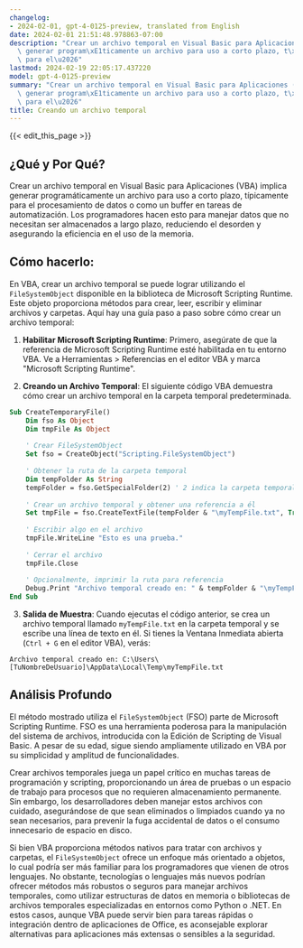 ```yaml
---
changelog:
- 2024-02-01, gpt-4-0125-preview, translated from English
date: 2024-02-01 21:51:48.978863-07:00
description: "Crear un archivo temporal en Visual Basic para Aplicaciones (VBA) implica\
  \ generar program\xE1ticamente un archivo para uso a corto plazo, t\xEDpicamente\
  \ para el\u2026"
lastmod: 2024-02-19 22:05:17.437220
model: gpt-4-0125-preview
summary: "Crear un archivo temporal en Visual Basic para Aplicaciones (VBA) implica\
  \ generar program\xE1ticamente un archivo para uso a corto plazo, t\xEDpicamente\
  \ para el\u2026"
title: Creando un archivo temporal
---
```


{{< edit_this_page >}}

## ¿Qué y Por Qué?

Crear un archivo temporal en Visual Basic para Aplicaciones (VBA) implica generar programáticamente un archivo para uso a corto plazo, típicamente para el procesamiento de datos o como un buffer en tareas de automatización. Los programadores hacen esto para manejar datos que no necesitan ser almacenados a largo plazo, reduciendo el desorden y asegurando la eficiencia en el uso de la memoria.

## Cómo hacerlo:

En VBA, crear un archivo temporal se puede lograr utilizando el `FileSystemObject` disponible en la biblioteca de Microsoft Scripting Runtime. Este objeto proporciona métodos para crear, leer, escribir y eliminar archivos y carpetas. Aquí hay una guía paso a paso sobre cómo crear un archivo temporal:

1. **Habilitar Microsoft Scripting Runtime**: Primero, asegúrate de que la referencia de Microsoft Scripting Runtime esté habilitada en tu entorno VBA. Ve a Herramientas > Referencias en el editor VBA y marca "Microsoft Scripting Runtime".

2. **Creando un Archivo Temporal**: El siguiente código VBA demuestra cómo crear un archivo temporal en la carpeta temporal predeterminada.

```vb
Sub CreateTemporaryFile()
    Dim fso As Object
    Dim tmpFile As Object
    
    ' Crear FileSystemObject
    Set fso = CreateObject("Scripting.FileSystemObject")
    
    ' Obtener la ruta de la carpeta temporal
    Dim tempFolder As String
    tempFolder = fso.GetSpecialFolder(2) ' 2 indica la carpeta temporal
    
    ' Crear un archivo temporal y obtener una referencia a él
    Set tmpFile = fso.CreateTextFile(tempFolder & "\myTempFile.txt", True)
    
    ' Escribir algo en el archivo
    tmpFile.WriteLine "Esto es una prueba."
    
    ' Cerrar el archivo
    tmpFile.Close
    
    ' Opcionalmente, imprimir la ruta para referencia
    Debug.Print "Archivo temporal creado en: " & tempFolder & "\myTempFile.txt"
End Sub
```

3. **Salida de Muestra**: Cuando ejecutas el código anterior, se crea un archivo temporal llamado `myTempFile.txt` en la carpeta temporal y se escribe una línea de texto en él. Si tienes la Ventana Inmediata abierta (`Ctrl + G` en el editor VBA), verás:
   
```
Archivo temporal creado en: C:\Users\[TuNombreDeUsuario]\AppData\Local\Temp\myTempFile.txt
```

## Análisis Profundo

El método mostrado utiliza el `FileSystemObject` (FSO) parte de Microsoft Scripting Runtime. FSO es una herramienta poderosa para la manipulación del sistema de archivos, introducida con la Edición de Scripting de Visual Basic. A pesar de su edad, sigue siendo ampliamente utilizado en VBA por su simplicidad y amplitud de funcionalidades.

Crear archivos temporales juega un papel crítico en muchas tareas de programación y scripting, proporcionando un área de pruebas o un espacio de trabajo para procesos que no requieren almacenamiento permanente. Sin embargo, los desarrolladores deben manejar estos archivos con cuidado, asegurándose de que sean eliminados o limpiados cuando ya no sean necesarios, para prevenir la fuga accidental de datos o el consumo innecesario de espacio en disco.

Si bien VBA proporciona métodos nativos para tratar con archivos y carpetas, el `FileSystemObject` ofrece un enfoque más orientado a objetos, lo cual podría ser más familiar para los programadores que vienen de otros lenguajes. No obstante, tecnologías o lenguajes más nuevos podrían ofrecer métodos más robustos o seguros para manejar archivos temporales, como utilizar estructuras de datos en memoria o bibliotecas de archivos temporales especializadas en entornos como Python o .NET. En estos casos, aunque VBA puede servir bien para tareas rápidas o integración dentro de aplicaciones de Office, es aconsejable explorar alternativas para aplicaciones más extensas o sensibles a la seguridad.
